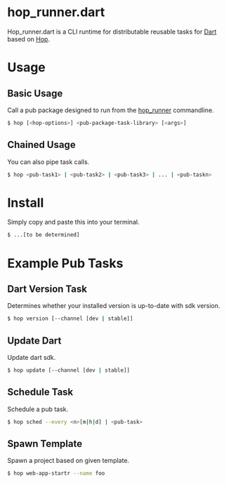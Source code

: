 hop_runner.dart
===============
Hop_runner.dart is a CLI runtime for distributable reusable tasks for [Dart](https://www.dartlang.org) based on [Hop](https://github.com/dart-lang/hop).

# Usage

## Basic Usage
Call a pub package designed to run from the [hop_runner](https://github.com/toolr/hop_runner.dart) commandline.
```bash
$ hop [<hop-options>] <pub-package-task-library> [<args>]
```

## Chained Usage
You can also pipe task calls.
```bash
$ hop <pub-task1> | <pub-task2> | <pub-task3> | ... | <pub-taskn>
```

# Install
Simply copy and paste this into your terminal.
```bash
$ ...[to be determined]
```

# Example Pub Tasks
## Dart Version Task
Determines whether your installed version is up-to-date with sdk version.
```bash
$ hop version [--channel [dev | stable]]
```

## Update Dart
Update dart sdk.
```bash
$ hop update [--channel [dev | stable]]
```

## Schedule Task
Schedule a pub task.
```bash
$ hop sched --every <n>[m|h|d] | <pub-task>
```

## Spawn Template
Spawn a project based on given template.
```bash
$ hop web-app-startr --name foo
```
